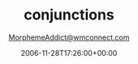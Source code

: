 ---
title: 'conjunctions'
posts: 3
hash: 't598'
author: 'MorphemeAddict@wmconnect.com'
date: 2006-11-28T17:26:00+00:00
sources:
  - http://forums.tokipona.org/viewtopic.php%3Ft=598.html
---